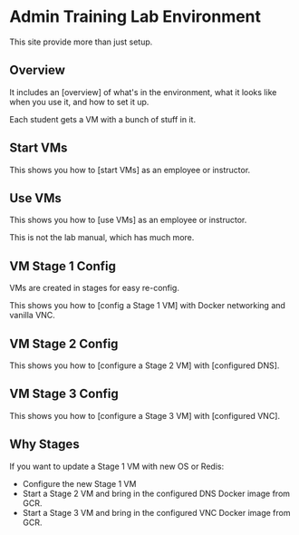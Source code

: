# Admin Training Lab Environment

This site provide more than just setup.

## Overview

It includes an [overview] of what's in the environment, what it looks like when you use it, and how to set it up.

Each student gets a VM with a bunch of stuff in it.

## Start VMs

This shows you how to [start VMs] as an employee or instructor.

## Use VMs

This shows you how to [use VMs] as an employee or instructor.

This is not the lab manual, which has much more.

## VM Stage 1 Config

VMs are created in stages for easy re-config.

This shows you how to [config a Stage 1 VM] with Docker networking and vanilla VNC.

## VM Stage 2 Config

This shows you how to [configure a Stage 2 VM] with [configured DNS].

## VM Stage 3 Config

This shows you how to [configure a Stage 3 VM] with [configured VNC].

## Why Stages

If you want to update a Stage 1 VM with new OS or Redis:
- Configure the new Stage 1 VM
- Start a Stage 2 VM and bring in the configured DNS Docker image from GCR.
- Start a Stage 3 VM and bring in the configured VNC Docker image from GCR.

